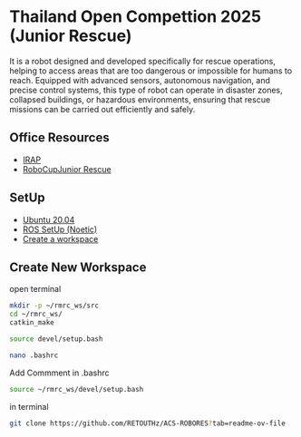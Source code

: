 
# Thailand Open Compettion 2025 (Junior Rescue)

It is a robot designed and developed specifically for rescue operations, helping to access areas that are too dangerous or impossible for humans to reach. Equipped with advanced sensors, autonomous navigation, and precise control systems, this type of robot can operate in disaster zones, collapsed buildings, or hazardous environments, ensuring that rescue missions can be carried out efficiently and safely.

## Office Resources
* [IRAP](https://github.com/TanakornKulsri/iRAP_RMRC?tab=readme-ov-file)
* [RoboCupJunior Rescue](https://junior.robocup.org/rescue/)

## SetUp
* [Ubuntu 20.04](https://releases.ubuntu.com/focal/)
* [ROS SetUp (Noetic)](https://wiki.ros.org/noetic/Installation/Ubuntu)
* [Create a workspace](https://wiki.ros.org/catkin/Tutorials/create_a_workspace)

## Create New Workspace

open terminal

```bash
mkdir -p ~/rmrc_ws/src
cd ~/rmrc_ws/
catkin_make
```

```bash
source devel/setup.bash
```
```bash
nano .bashrc
```

Add Commment in .bashrc
```bash
source ~/rmrc_ws/devel/setup.bash
```

in terminal
```bash
git clone https://github.com/RETOUTHz/ACS-ROBORES?tab=readme-ov-file
```






